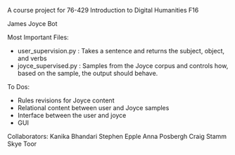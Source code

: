 A course project for 76-429 Introduction to Digital Humanities F16

James Joyce Bot

Most Important Files: 
* user_supervision.py : Takes a sentence and returns the subject, object, and verbs
* joyce_supervised.py : Samples from the Joyce corpus and controls how, based on the sample, the output should behave. 

To Dos: 
* Rules revisions for Joyce content
* Relational content between user and Joyce samples
* Interface between the user and joyce
* GUI

Collaborators: 
Kanika Bhandari
Stephen Epple
Anna Posbergh
Craig Stamm
Skye Toor
